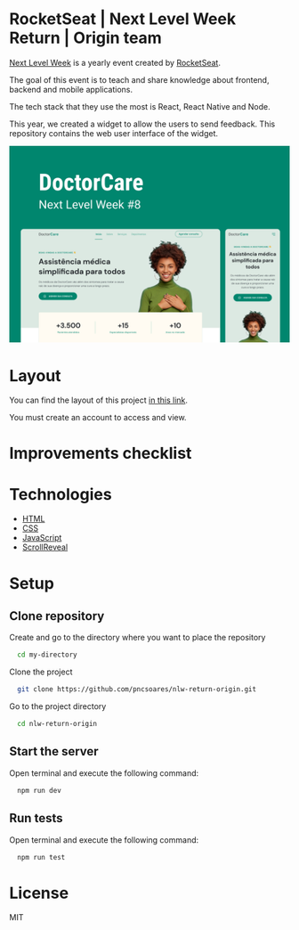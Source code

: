 # RocketSeat | Next Level Week Return | Origin team

[Next Level Week](https://nextlevelweek.com) is a yearly event created by [RocketSeat](https://www.rocketseat.com.br/sobre).

The goal of this event is to teach and share knowledge about frontend, backend and mobile applications.

The tech stack that they use the most is React, React Native and Node.

This year, we created a widget to allow the users to send feedback.
This repository contains the web user interface of the widget.

![Doctor Care](./.github/preview.jpg)

# Layout

You can find the layout of this project [in this link](https://www.figma.com/community/file/1102912263666619803).

You must create an account to access and view.

# Improvements checklist



# Technologies

- [HTML](https://developer.mozilla.org/en-US/docs/Web/HTML)
- [CSS](https://developer.mozilla.org/en-US/docs/Web/CSS)
- [JavaScript](https://developer.mozilla.org/en-US/docs/Web/JavaScript)
- [ScrollReveal](https://scrollrevealjs.org/guide/hello-world.html)

# Setup

## Clone repository

Create and go to the directory where you want to place the repository

```bash
  cd my-directory
```

Clone the project

```bash
  git clone https://github.com/pncsoares/nlw-return-origin.git
```

Go to the project directory

```bash
  cd nlw-return-origin
```

## Start the server

Open terminal and execute the following command:

```bash
  npm run dev
```

## Run tests

Open terminal and execute the following command:

```bash
  npm run test
```

# License

MIT